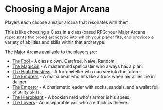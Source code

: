 # Choosing a Major Arcana

Players each choose a major arcana that resonates with them.

This is like choosing a Class in a class-based RPG: your Major Arcana represents the broad archetype
into which your player fits, and provides a variety of abilities and skills within that archetype.

The Major Arcana available to the players are:

* [The Fool](./arcana/0_the_fool.md) - A class clown. Carefree. Naive. Random.
* [The Magician](./arcana/1_the_magician.md) - A mastermind spellcaster who always has a plan.
* [The High Priestess](./arcana/2_the_high_priestess.md) - A fortuneteller who can see into the future.
* [The Empress](./arcana/3_the_empress.md) - A mama bear who hits like a truck when her allies are in danger.
* [The Emperor](./arcana/4_the_emperor.md) - A charismatic leader with socks, sandals, and a wallet full of utility skills.
* [The Hierophant](./arcana/5_the_hierophant.md) - A bookish nerd who's armor is his speed.
* [The Lovers](./arcana/6_the_lovers.md) - An inseparable pair who are thick as thieves.